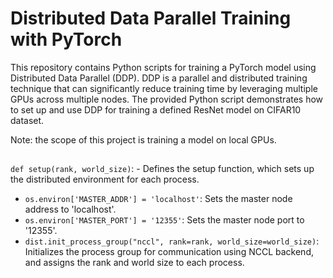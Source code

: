 # Distributed Data Parallel Training with PyTorch
This repository contains Python scripts for training a PyTorch model using Distributed Data Parallel (DDP). 
DDP is a parallel and distributed training technique that can significantly reduce training time by leveraging multiple GPUs across multiple nodes. 
The provided Python script demonstrates how to set up and use DDP for training a defined ResNet model on CIFAR10 dataset.

Note: the scope of this project is training a model on local GPUs.

## 
`def setup(rank, world_size)`: - Defines the setup function, which sets up the distributed environment for each process.

- `os.environ['MASTER_ADDR'] = 'localhost'`: Sets the master node address to 'localhost'.
- `os.environ['MASTER_PORT'] = '12355'`: Sets the master node port to '12355'.
- `dist.init_process_group("nccl", rank=rank, world_size=world_size)`: Initializes the process group for communication using NCCL backend, and assigns the rank and world size to each process.
